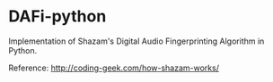 # DAFi-python
Implementation of Shazam's Digital Audio Fingerprinting Algorithm in Python.

Reference: http://coding-geek.com/how-shazam-works/
